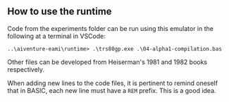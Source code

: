 ## How to use the runtime

Code from the experiments folder can be run using this emulator in the following at a terminal in VSCode:

```
..\aiventure-eami\runtime> .\trs80gp.exe .\04-alpha1-compilation.bas
```

Other files can be developed from Heiserman's 1981 and 1982 books respectively.

When adding new lines to the code files, it is pertinent to remind oneself that in BASIC, each new line must have a `REM` prefix. This is a good idea.